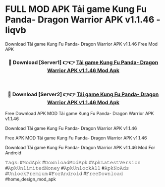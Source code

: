 # FULL MOD APK Tải game Kung Fu Panda- Dragon Warrior APK v1.1.46 - liqvb
Download Tải game Kung Fu Panda- Dragon Warrior APK v1.1.46 Free Mod APK

<div align="center">
<h3>🔴 Download [Server1] 👉👉 <a href="https://apk-comot.site?title=Tải_game_Kung_Fu_Panda-_Dragon_Warrior_APK_v1.1.46">Tải game Kung Fu Panda- Dragon Warrior APK v1.1.46 Mod Apk</a></h3><br>

<h3>🔴 Download [Server2] 👉👉 <a href="https://apk-comot.site?title=Tải_game_Kung_Fu_Panda-_Dragon_Warrior_APK_v1.1.46">Tải game Kung Fu Panda- Dragon Warrior APK v1.1.46 Mod Apk</a></h3>
</div>


Free Download APK MOD Tải game Kung Fu Panda- Dragon Warrior APK v1.1.46

Download Tải game Kung Fu Panda- Dragon Warrior APK v1.1.46 

Free APK MOD Tải game Kung Fu Panda- Dragon Warrior APK v1.1.46 

Download Tải game Kung Fu Panda- Dragon Warrior APK v1.1.46 Mod For Android

𝚃𝚊𝚐𝚜: #𝙼𝚘𝚍𝙰𝚙𝚔 #𝙳𝚘𝚠𝚗𝚕𝚘𝚊𝚍𝙼𝚘𝚍𝙰𝚙𝚔 #𝙰𝚙𝚔𝙻𝚊𝚝𝚎𝚜𝚝𝚅𝚎𝚛𝚜𝚒𝚘𝚗 #𝙰𝚙𝚔𝚄𝚗𝚕𝚒𝚖𝚒𝚝𝚎𝚍𝙼𝚘𝚗𝚎𝚢 #𝙰𝚙𝚔𝚄𝚗𝚕𝚘𝚌𝚔𝙰𝚕𝚕 #𝙰𝚙𝚔𝙽𝚘𝙰𝚍𝚜 #𝚄𝚗𝚕𝚘𝚌𝚔𝙿𝚛𝚎𝚖𝚒𝚞𝚖 #𝙵𝚘𝚛𝙰𝚗𝚍𝚛𝚘𝚒𝚍 #𝙵𝚛𝚎𝚎𝙳𝚘𝚠𝚗𝚕𝚘𝚊𝚍 #home_design_mod_apk